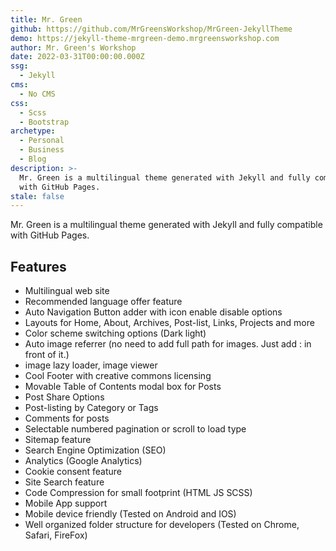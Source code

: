 ```yaml
---
title: Mr. Green
github: https://github.com/MrGreensWorkshop/MrGreen-JekyllTheme
demo: https://jekyll-theme-mrgreen-demo.mrgreensworkshop.com
author: Mr. Green's Workshop
date: 2022-03-31T00:00:00.000Z
ssg:
  - Jekyll
cms:
  - No CMS
css:
  - Scss
  - Bootstrap
archetype:
  - Personal
  - Business
  - Blog
description: >-
  Mr. Green is a multilingual theme generated with Jekyll and fully compatible
  with GitHub Pages.
stale: false
---
```


Mr. Green is a multilingual theme generated with Jekyll and fully compatible with GitHub Pages. 

## Features

- Multilingual web site
- Recommended language offer feature
- Auto Navigation Button adder with icon enable disable options
- Layouts for Home, About, Archives, Post-list, Links, Projects and more
- Color scheme switching options (Dark light)
- Auto image referrer (no need to add full path for images. Just add : in front of it.)
- image lazy loader, image viewer
- Cool Footer with creative commons licensing
- Movable Table of Contents modal box for Posts
- Post Share Options
- Post-listing by Category or Tags
- Comments for posts
- Selectable numbered pagination or scroll to load type
- Sitemap feature
- Search Engine Optimization (SEO)
- Analytics (Google Analytics)
- Cookie consent feature
- Site Search feature
- Code Compression for small footprint (HTML JS SCSS)
- Mobile App support
- Mobile device friendly (Tested on Android and IOS)
- Well organized folder structure for developers (Tested on Chrome, Safari, FireFox)



